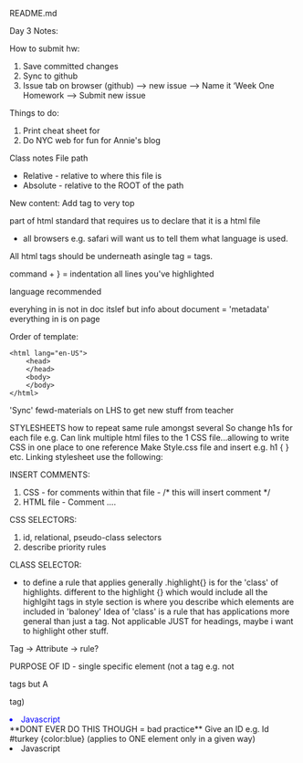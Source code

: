 README.md

Day 3 Notes:

How to submit hw:
1. Save committed changes
2. Sync to github
3. Issue tab on browser (github) --> new issue --> Name it ‘Week One Homework --> Submit new issue


Things to do:
1. Print cheat sheet for <tags>
2. Do NYC web for fun for Annie's blog



Class notes
File path
- Relative - relative to where this file is
- Absolute - relative to the ROOT of the path


New content:
Add tag to very top
<!DOCTYPE html> part of html standard that requires us to declare that it is a html file
- all browsers e.g. safari will want us to tell them what language is used.

All html tags should be underneath asingle tag = <html> tags.


command + } = indentation all lines you've highlighted

<html lang="en-GB"> language recommended

everyhing in <head> is not in doc itslef but info about document = 'metadata'
everything in <body> is on page 


Order of template:
<!DOCTYPE>
	<html lang="en-US">
		<head>
		</head>
		<body>
		</body>
	</html>

'Sync' fewd-materials on LHS to get new stuff from teacher

STYLESHEETS
how to repeat same rule amongst several 
So change h1s for each file
e.g.
Can link multiple html files to the 1 CSS file...allowing to write CSS in one place to one reference
Make Style.css file
and insert e.g. h1 { } etc.
Linking stylesheet
use the following: <link rel="stylesheet" type="text/css" href="./style.css">

INSERT COMMENTS:
1. CSS - for comments within that file - /* this will insert comment */
2. HTML file - Comment ....   <!-- This is such a good file -->

CSS SELECTORS:
1. id, relational, pseudo-class selectors
2. describe priority rules

CLASS SELECTOR:
- to define a rule that applies generally
.highlight{} is for the 'class' of highlights.
different to the highlight {} which would include all the highlgiht tags
in style section is where you describe which elements are included in 'baloney'
Idea of 'class' is a rule that has applications more general than just a tag. Not applicable JUST for headings, maybe i want to highlight other stuff.

Tag -> Attribute -> rule?

PURPOSE OF ID - single specific element (not a tag e.g. not <p> tags but A <p> tag)
<li style="color:blue;">Javascript</li> <!--i just want to make this <li>blue-->
**DONT EVER DO THIS THOUGH = bad practice**
Give an ID
e.g. Id
#turkey {color:blue} (applies to ONE element only in a given way)
<li id="turkey">Javascript</li> <!--i just want to make this <li>blue-->
